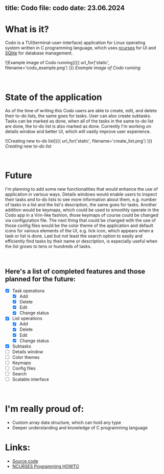 title: Codo
file: codo
date: 23.06.2024
---

# What is it?

Codo is a TUI(terminal-user-interface) application for Linux operating system written in C programming language,
which uses <a href="https://pubs.opengroup.org/onlinepubs/7908799/xcurses/curses.h.html" target="_blank">ncurses</a> for UI and <a href="https://sqlite.org/docs.html" target="_blank">SQlite</a> for database management. 

![Example image of Codo running]({{ url_for('static', filename='codo_example.png') }})
*Example image of Codo running*

<br>

# State of the application

As of the time of writing this Codo users are able to create, edit, and delete their to-do lists, the same goes for tasks. User can also create subtasks. Tasks can be marked as done, when
all of the tasks in the same to-do list are done, the to-do list is also marked as done. Currently I'm working on details window and better UI, which will vastly improve user experience.

![Creating new to-do list]({{ url_for('static', filename='create_list.png') }})
*Creating new to-do list*

<br>

# Future

I'm planning to add some new functionalities that would enhance the use of application in various ways. Details windows would enable users to inspect their tasks and to-do lists to see more information about them, e.g. number of tasks in a list and the list's description, the same goes for tasks. Another addition would be keymaps, which could be used to smoothly operate in the Codo app in a Vim-like fashion, those keymaps of course could be changed via configuration file. The next thing that could be changed with the use of those config files would be the color theme of the application and default icons for various elements of the UI, e.g. tick icon, which appears when a task or list is done. Last but not least the search option to easily and efficiently find tasks by their name or description, is especially useful when the list grows to tens or hundreds of tasks.

<br>

## Here's a list of completed features and those planned for the future:
- [X] Task operations
    - [X] Add
    - [X] Delete
    - [X] Edit
    - [X] Change status
- [X] List operations
    - [X] Add
    - [X] Delete
    - [X] Edit
    - [X] Change status
- [X] Subtasks
- [ ] Details window
- [ ] Color themes
- [ ] Keymaps
- [ ] Config files
- [ ] Search
- [ ] Scalable interface

<br>

# I'm really proud of:
- Custom array data structure, which can hold any type
- Deeper understanding and knowledge of C programming language

# Links:
- <a href="https://github.com/Korbielowski/codo/tree/main" target="_blank">Source code</a>
- <a href="https://tldp.org/HOWTO/NCURSES-Programming-HOWTO/index.html" target="_blank">NCURSES Programming HOWTO</a>